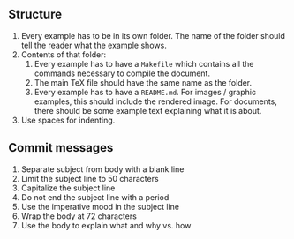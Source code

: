 ## Structure

1. Every example has to be in its own folder. The name of the folder should
   tell the reader what the example shows.
2. Contents of that folder:
    1. Every example has to have a `Makefile` which contains all the commands
       necessary to compile the document.
    2. The main TeX file should have the same name as the folder.
    3. Every example has to have a `README.md`. For images / graphic examples,
       this should include the rendered image. For documents, there should be
       some example text explaining what it is about.
3. Use spaces for indenting.


## Commit messages

1. Separate subject from body with a blank line
2. Limit the subject line to 50 characters
3. Capitalize the subject line
4. Do not end the subject line with a period
5. Use the imperative mood in the subject line
6. Wrap the body at 72 characters
7. Use the body to explain what and why vs. how